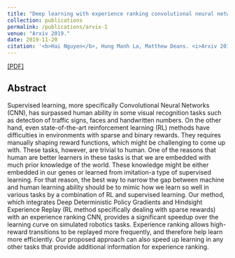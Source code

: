 ```yaml
---
title: "Deep learning with experience ranking convolutional neural network for robot manipulator"
collection: publications
permalink: /publications/arvix-1
venue: "Arxiv 2019."
date: 2019-11-20
citation: '<b>Hai Nguyen</b>, Hung Manh La, Matthew Deans. <i>Arxiv 2019.</i>'
---
```

[[PDF]](https://hai-h-nguyen.github.io/files/arvix-1.pdf)

## Abstract
Supervised learning, more specifically Convolutional Neural Networks (CNN), has surpassed human ability in some visual recognition tasks such as detection of traffic signs, faces and handwritten numbers. On the other hand, even state-of-the-art reinforcement learning (RL) methods have difficulties in environments with sparse and binary rewards. They requires manually shaping reward functions, which might be challenging to come up with. These tasks, however, are trivial to human. One of the reasons that human are better learners in these tasks is that we are embedded with much prior knowledge of the world. These knowledge might be either embedded in our genes or learned from imitation-a type of supervised learning. For that reason, the best way to narrow the gap between machine and human learning ability should be to mimic how we learn so well in various tasks by a combination of RL and supervised learning. Our method, which integrates Deep Deterministic Policy Gradients and Hindsight Experience Replay (RL method specifically dealing with sparse rewards) with an experience ranking CNN, provides a significant speedup over the learning curve on simulated robotics tasks. Experience ranking allows high-reward transitions to be replayed more frequently, and therefore help learn more efficiently. Our proposed approach can also speed up learning in any other tasks that provide additional information for experience ranking.
